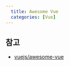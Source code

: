 ```yaml
---
  title: Awesome Vue
  categories: [Vue]
---
```


## 참고  
- [vuejs/awesome-vue](https://github.com/vuejs/awesome-vue)  
